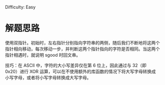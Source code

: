 Difficulty: Easy

# 解题思路
使用双指针。初始时，左右指针分别指向字符串的两侧，随后我们不断地将这两个指针相向移动，每次移动一步，并判断这两个指针指向的字符是否相同。当这两个指针相遇时，就说明 sgood 时回文串。

技巧：在 ASCII 中，字符的大小写差异仅在第 6 位上，因此通过与 32（即 0x20）进行 XOR 运算，可以在不使用额外的库函数的情况下将大写字母转换成小写字母，或者将小写字母转换成大写字母。